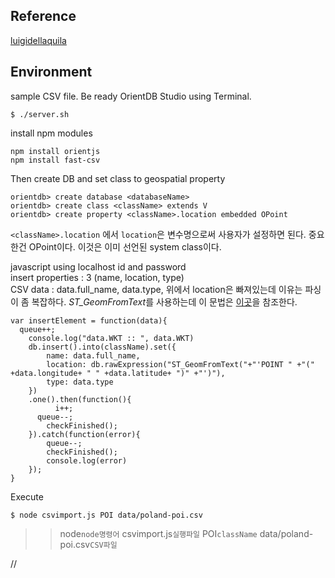 ## Reference
[luigidellaquila](https://github.com/mothcar/wkt-to-orient)  

## Environment
sample CSV file.
Be ready OrientDB Studio using Terminal.
```
$ ./server.sh
```
install npm modules
```
npm install orientjs
npm install fast-csv
```

Then create DB and set class to geospatial property
```
orientdb> create database <databaseName>
orientdb> create class <className> extends V
orientdb> create property <className>.location embedded OPoint
```
`<className>.location` 에서 `location`은 변수명으로써 사용자가 설정하면 된다. 중요한건 OPoint이다. 이것은 이미 선언된 system class이다.

javascript using localhost id and password  
insert properties : 3 (name, location, type)  
CSV data : data.full_name, data.type, 
위에서 location은 빠져있는데 이유는 파싱이 좀 복잡하다. *ST_GeomFromText*를 사용하는데 이 문법은 [이곳](http://www.postgis.org/docs/ST_GeomFromText.html)을 참조한다.  
```
var insertElement = function(data){
  queue++;
	console.log("data.WKT :: ", data.WKT)
	db.insert().into(className).set({
		name: data.full_name,
		location: db.rawExpression("ST_GeomFromText("+"'POINT " +"("  +data.longitude+ " " +data.latitude+ ")" +"')"),
		type: data.type
	})
	.one().then(function(){
		  i++;
      queue--;
	    checkFinished();
    }).catch(function(error){
	    queue--;
    	checkFinished();
    	console.log(error)
    });
}
```

Execute
```
$ node csvimport.js POI data/poland-poi.csv 
```
>> node`node명령어` csvimport.js`실행파일` POI`className` data/poland-poi.csv`CSV파일`   




//
